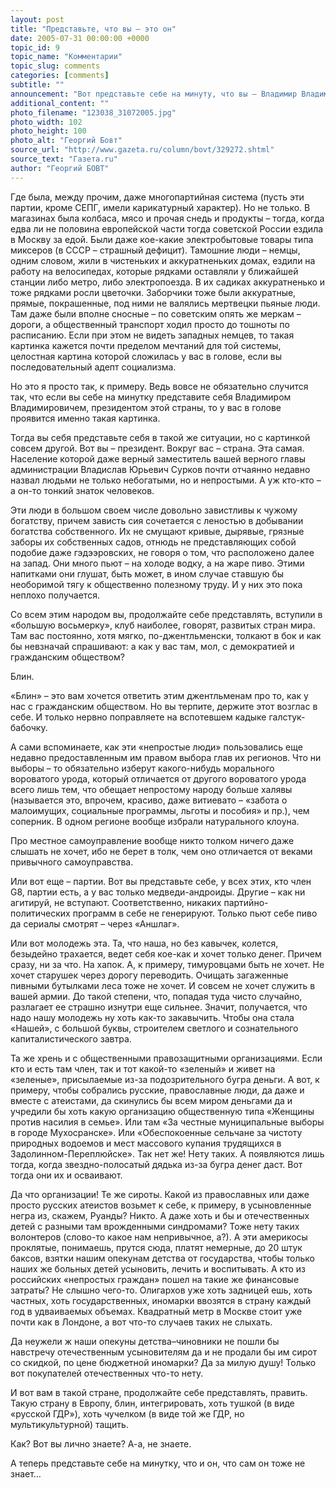 ```yaml
---
layout: post
title: "Представьте, что вы – это он"
date: 2005-07-31 00:00:00 +0000
topic_id: 9
topic_name: "Комментарии"
topic_slug: comments
categories: [comments]
subtitle: ""
announcement: "Вот представьте себе на минуту, что вы – Владимир Владимирович Путин, президент страны. И что в голове у вас есть некая целостная, по-своему гармоничная, законченная картина мира и обустройства собственной страны. И что, скажем, картина эта временами даже напоминает страну, уже исчезнувшую с карты мира, – Германскую Демократическую Республику."
additional_content: ""
photo_filename: "123038_31072005.jpg"
photo_width: 102
photo_height: 100
photo_alt: "Георгий Бовт"
source_url: "http://www.gazeta.ru/column/bovt/329272.shtml"
source_text: "Газета.ru"
author: "Георгий БОВТ"
---
```

Где была, между прочим, даже многопартийная система (пусть эти партии, кроме СЕПГ, имели карикатурный характер). Но не только. В магазинах была колбаса, мясо и прочая снедь и продукты – тогда, когда едва ли не половина европейской части тогда советской России ездила в Москву за едой. Были даже кое-какие электробытовые товары типа миксеров (в СССР – страшный дефицит). Тамошние люди – немцы, одним словом, жили в чистеньких и аккуратненьких домах, ездили на работу на велосипедах, которые рядками оставляли у ближайшей станции либо метро, либо электропоезда. В их садиках аккуратненько и тоже рядками росли цветочки. Заборчики тоже были аккуратные, прямые, покрашенные, под ними не валялись мертвецки пьяные люди. Там даже были вполне сносные – по советским опять же меркам – дороги, а общественный транспорт ходил просто до тошноты по расписанию. Если при этом не видеть западных немцев, то такая картинка кажется почти пределом мечтаний для той системы, целостная картина которой сложилась у вас в голове, если вы последовательный адепт социализма.

Но это я просто так, к примеру. Ведь вовсе не обязательно случится так, что если вы себе на минутку представите себя Владимиром Владимировичем, президентом этой страны, то у вас в голове проявится именно такая картинка.

Тогда вы себя представьте себя в такой же ситуации, но с картинкой совсем другой.
Вот вы – президент. Вокруг вас – страна. Эта самая. Население которой даже верный заместитель вашей верного главы администрации Владислав Юрьевич Сурков почти отчаянно недавно назвал людьми не только небогатыми, но и непростыми. А уж кто-кто – а он-то тонкий знаток человеков.

Эти люди в большом своем числе довольно завистливы к чужому богатству, причем зависть сия сочетается с леностью в добывании богатства собственного. Их не смущают кривые, дырявые, грязные заборы их собственных садов, отнюдь не представляющих собой подобие даже гэдээровских, не говоря о том, что расположено далее на запад. Они много пьют – на холоде водку, а на жаре пиво. Этими напитками они глушат, быть может, в ином случае ставшую бы необоримой тягу к общественно полезному труду. И у них это пока неплохо получается.

Со всем этим народом вы, продолжайте себе представлять, вступили в «большую восьмерку», клуб наиболее, говорят, развитых стран мира. Там вас постоянно, хотя мягко, по-джентльменски, толкают в бок и как бы невзначай спрашивают: а как у вас там, мол, с демократией и гражданским обществом?

Блин.

«Блин» – это вам хочется ответить этим джентльменам про то, как у нас с гражданским обществом. Но вы терпите, держите этот возглас в себе. И только нервно поправляете на вспотевшем кадыке галстук-бабочку.

А сами вспоминаете, как эти «непростые люди» пользовались еще недавно предоставленным им правом выбора глав их регионов. Что ни выборы – то обязательно изберут какого-нибудь морального вороватого урода, который отличается от другого вороватого урода всего лишь тем, что обещает непростому народу больше халявы (называется это, впрочем, красиво, даже витиевато – «забота о малоимущих, социальные программы, льготы и пособия» и пр.), чем соперник. В одном регионе вообще избрали натурального клоуна.

Про местное самоуправление вообще никто толком ничего даже слышать не хочет, ибо не берет в толк, чем оно отличается от веками привычного самоуправства.

Или вот еще – партии. Вот вы представьте себе, у всех этих, кто член G8, партии есть, а у вас только медведи-андроиды. Другие – как ни агитируй, не вступают. Соответственно, никаких партийно-политических программ в себе не генерируют. Только пьют себе пиво да сериалы смотрят – через «Аншлаг».

Или вот молодежь эта. Та, что наша, но без кавычек, колется, безыдейно трахается, ведет себя кое-как и хочет только денег. Причем сразу, ни за что. На хапок. А, к примеру, тимуровцами быть не хочет. Не хочет старушек через дорогу переводить. Очищать загаженные пивными бутылками леса тоже не хочет. И совсем не хочет служить в вашей армии. До такой степени, что, попадая туда чисто случайно, разлагает ее страшно изнутри еще сильнее. Значит, получается, что надо нашу молодежь ну хоть как-то закавычить. Чтобы она стала «Нашей», с большой буквы, строителем светлого и сознательного капиталистического завтра.

Та же хрень и с общественными правозащитными организациями. Если кто и есть там член, так и тот какой-то «зеленый» и живет на «зеленые», присылаемые из-за подозрительного бугра деньги. А вот, к примеру, чтобы собрались русские, православные люди, да даже и вместе с атеистами, да скинулись бы всем миром деньгами да и учредили бы хоть какую организацию общественную типа «Женщины против насилия в семье». Или там «За честные муниципальные выборы в городе Мухосранске». Или «Обеспокоенные сельчане за чистоту природных водоемов и мест массового купания трудящихся в Задолинном-Переплюйске». Так нет же! Нету таких. А появляются лишь тогда, когда звездно-полосатый дядька из-за бугра денег даст. Вот тогда они их и осваивают.

Да что организации! Те же сироты. Какой из православных или даже просто русских атеистов возьмет к себе, к примеру, в усыновленные негра из, скажем, Руанды? Никто. А даже хоть и бы и отечественных детей с разными там врожденными синдромами? Тоже нету таких волонтеров (слово-то какое нам непривычное, а?). А эти америкосы проклятые, понимаешь, прутся сюда, платят немерные, до 20 штук баксов, взятки нашим опекунам детства от государства, чтобы только наших же больных детей усыновить, лечить и воспитывать. А кто из российских «непростых граждан» пошел на такие же финансовые затраты? Не слышно чего-то. Олигархов уже хоть задницей ешь, хоть частных, хоть государственных, иномарки ввозятся в страну каждый год в удваиваемых объемах. Квадратный метр в Москве стоит уже почти как в Лондоне, а вот что-то случаев таких не слыхать.

Да неужели ж наши опекуны детства–чиновники не пошли бы навстречу отечественным усыновителям да и не продали бы им сирот со скидкой, по цене бюджетной иномарки? Да за милую душу! Только вот покупателей отечественных что-то нету.

И вот вам в такой стране, продолжайте себе представлять, править. Такую страну в Европу, блин, интегрировать, хоть тушкой (в виде «русской ГДР»), хоть чучелком (в виде той же ГДР, но мультикультурной) тащить.

Как? Вот вы лично знаете? А-а, не знаете.

А теперь представьте себе на минутку, что и он, что сам он тоже не знает…
